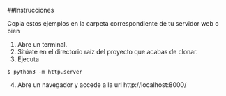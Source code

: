 ##Instrucciones

Copia estos ejemplos en la carpeta correspondiente de tu servidor web o bien

1. Abre un terminal.
2. Sitúate en el directorio raíz del proyecto que acabas de clonar. 
3. Ejecuta
```
$ python3 -m http.server
```
4. Abre un navegador y accede a la url http://localhost:8000/